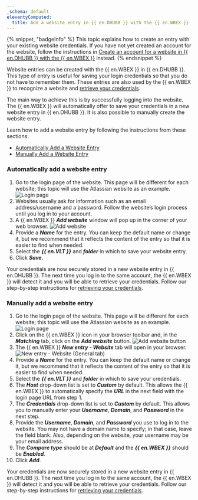 ```yaml
---
_schema: default
eleventyComputed:
  title: Add a website entry in {{ en.DHUBB }} with the {{ en.WBEX }}
---
```

{% snippet, "badgeInfo" %}
This topic explains how to create an entry with your existing website credentials. If you have not yet created an account for the website, follow the instructions in [Create an account for a website in {{ en.DHUBB }} with the {{ en.WBEX }}](/workspace/workspace-browser-extension/hub-business/using-workspace-browser-extension/create-account-website-hub-business/) instead.
{% endsnippet %}

Website entries can be created with the {{ en.WBEX }} in {{ en.DHUBB }}. This type of entry is useful for saving your login credentials so that you do not have to remember them. These entries are also used by the {{ en.WBEX }} to recognize a website and [retrieve your credentials](/workspace/workspace-browser-extension/hub-business/using-workspace-browser-extension/retrieve-credentials-hub-business/).

The main way to achieve this is by successfully logging into the website. The {{ en.WBEX }} will automatically offer to save your credentials in a new website entry in {{ en.DHUBB }}. It is also possible to manually create the website entry.

Learn how to add a website entry by following the instructions from these sections:

* [Automatically Add a Website Entry](#automatically-add-a-website-entry)
* [Manually Add a Website Entry](#manually-add-a-website-entry)

### Automatically add a website entry

1. Go to the login page of the website. This page will be different for each website; this topic will use the Atlassian website as an example. ![Login page](https://cdnweb.devolutions.net/docs/WEBX4031_2024_2.png "Login page")
2. Websites usually ask for information such as an email address/username and a password. Follow the website’s login process until you log in to your account.
3. A {{ en.WBEX }} ***Add website*** window will pop up in the corner of your web browser. ![Add website](https://cdnweb.devolutions.net/docs/WEBX4028_2024_2.png "Add website")
4. Provide a ***Name*** for the entry. You can keep the default name or change it, but we recommend that it reflects the content of the entry so that it is easier to find when needed.
5. Select the ***{{ en.VLT }}*** and ***folder*** in which to save your website entry.
6. Click ***Save***.

Your credentials are now securely stored in a new website entry in {{ en.DHUBB }}. The next time you log in to the same account, the {{ en.WBEX }} will detect it and you will be able to retrieve your credentials. Follow our step-by-step instructions for [retrieving your credentials](/workspace/workspace-browser-extension/hub-business/using-workspace-browser-extension/retrieve-credentials-hub-business/).

### Manually add a website entry

1. Go to the login page of the website. This page will be different for each website; this topic will use the Atlassian website as an example. ![Login page](https://cdnweb.devolutions.net/docs/WEBX4031_2024_2.png "Login page")
2. Click on the {{ en.WBEX }} icon in your browser toolbar and, in the ***Matching*** tab, click on the ***Add website*** button. ![Add website button](https://cdnweb.devolutions.net/docs/WEBX4107_2024_2.png "Add website button")
3. The {{ en.WBEX }} ***New entry - Website*** tab will open in your browser. ![New entry - Website (General tab)](https://cdnweb.devolutions.net/docs/WEBX4106_2024_2.png "New entry - Website &#40;General tab&#41;")
4. Provide a ***Name*** for the entry. You can keep the default name or change it, but we recommend that it reflects the content of the entry so that it is easier to find when needed.
5. Select the ***{{ en.VLT }}*** and ***folder*** in which to save your credentials.
6. The ***Host*** drop-down list is set to ***Custom*** by default. This allows the {{ en.WBEX }} to automatically specify the ***URL*** in the next field with the login page URL from step 1.
7. The ***Credentials*** drop-down list is set to ***Custom*** by default. This allows you to manually enter your ***Username***, ***Domain***, and ***Password*** in the next step.
8. Provide the ***Username***, ***Domain***, and ***Password*** you use to log in to the website. You may not have a domain name to specify; in that case, leave the field blank. Also, depending on the website, your username may be your email address.
9. The ***Compare type*** should be at ***Default*** and the ***{{ en.WBEX }}*** should be ***Enabled***.
10. Click ***Add***.

Your credentials are now securely stored in a new website entry in {{ en.DHUBB }}. The next time you log in to the same account, the {{ en.WBEX }} will detect it and you will be able to retrieve your credentials. Follow our step-by-step instructions for [retrieving your credentials](/workspace/workspace-browser-extension/hub-business/using-workspace-browser-extension/retrieve-credentials-hub-business/).